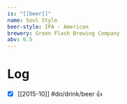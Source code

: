 ```yaml
---
is: "[[beer]]"
name: Soul Style
beer-style: IPA - American
brewery: Green Flash Brewing Company
abv: 6.5
---
```

# Log
- [x] [[2015-10]] #do/drink/beer 👍
